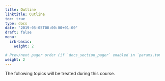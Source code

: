 ```yaml
---
title: Outline
linktitle: Outline
toc: true
type: docs
date: "2019-05-05T00:00:00+01:00"
draft: false
menu:
  irb-basic:
    weight: 2

# Prev/next pager order (if `docs_section_pager` enabled in `params.toml`)
weight: 2
---
```


The following topics will be treated during this course.
